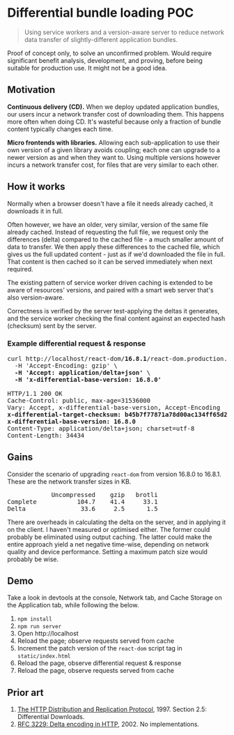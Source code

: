 # Differential bundle loading POC
> Using service workers and a version-aware server to reduce network data transfer of slightly-different application bundles.

Proof of concept only, to solve an unconfirmed problem. Would require significant benefit analysis, development, and proving, before being suitable for production use. It might not be a good idea.


## Motivation
**Continuous delivery (CD).** When we deploy updated application bundles, our users incur a network transfer cost of downloading them. This happens more often when doing CD. It's wasteful because only a fraction of bundle content typically changes each time.

**Micro frontends with libraries.** Allowing each sub-application to use their own version of a given library avoids coupling; each one can upgrade to a newer version as and when they want to. Using multiple versions however incurs a network transfer cost, for files that are very similar to each other.


## How it works
Normally when a browser doesn't have a file it needs already cached, it downloads it in full.

Often however, we have an older, very similar, version of the same file already cached. Instead of requesting the full file, we request only the differences (delta) compared to the cached file - a much smaller amount of data to transfer. We then apply these differences to the cached file, which gives us the full updated content - just as if we'd downloaded the file in full. That content is then cached so it can be served immediately when next required.

The existing pattern of service worker driven caching is extended to be aware of resources' versions, and paired with a smart web server that's also version-aware.

Correctness is verified by the server test-applying the deltas it generates, and the service worker checking the final content against an expected hash (checksum) sent by the server.

### Example differential request & response
<pre>
curl http://localhost/react-dom/<strong>16.8.1</strong>/react-dom.production.min.js -I \
  -H 'Accept-Encoding: gzip' \
  <strong>-H 'Accept: application/delta+json'</strong> \
  <strong>-H 'x-differential-base-version: 16.8.0'</strong>

HTTP/1.1 200 OK
Cache-Control: public, max-age=31536000
Vary: Accept, x-differential-base-version, Accept-Encoding
<strong>x-differential-target-checksum: b45b7f77871a78d00ac134ff65d209c08361703853e57eacfd46c5a0b6bf26ee</strong>
<strong>x-differential-base-version: 16.8.0</strong>
Content-Type: application/delta+json; charset=utf-8
Content-Length: 34434
</pre>


## Gains
Consider the scenario of upgrading `react-dom` from version 16.8.0 to 16.8.1. These are the network transfer sizes in KB.

<pre>
            Uncompressed    gzip   brotli
Complete           104.7    41.4     33.1
Delta               33.6     2.5      1.5
</pre>

There are overheads in calculating the delta on the server, and in applying it on the client. I haven't measured or optimised either. The former could probably be eliminated using output caching. The latter could make the entire approach yield a net negative time-wise, depending on network quality and device performance. Setting a maximum patch size would probably be wise.


## Demo
Take a look in devtools at the console, Network tab, and Cache Storage on the Application tab, while following the below.

1. `npm install`
1. `npm run server`
1. Open http://localhost
1. Reload the page; observe requests served from cache
1. Increment the patch version of the `react-dom` script tag in `static/index.html`
1. Reload the page, observe differential request & response
1. Reload the page, observe requests served from cache


## Prior art
1. [The HTTP Distribution and Replication Protocol](https://www.w3.org/TR/NOTE-drp-19970825), 1997. Section 2.5: Differential Downloads.
1. [RFC 3229: Delta encoding in HTTP](https://tools.ietf.org/html/rfc3229), 2002. No implementations.
